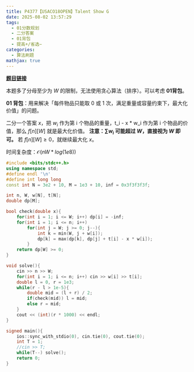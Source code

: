 ```yaml
---
title: P4377【USACO18OPEN】Talent Show G
date: 2025-08-02 13:57:29
tags:
  - 01分数规划
  - 二分答案
  - 01背包
  - 提高+/省选−
categories:
  - 算法刷题
mathjax: true
---
```


**[题目链接](https://www.luogu.com.cn/problem/P4377)**

本题多了分母至少为 $W$ 的限制，无法使用贪心算法（排序）。可以考虑 **01背包**。

**01 背包**：用来解决「每件物品只能取 0 或 1 次，满足重量或容量约束下，最大化价值」的问题。

二分一个答案 $x$，把 $w_i$ 作为第 i 个物品的重量，t_i - x * w_i 作为第 i 个物品的价值，那么 $f[n][W]$ 就是最大化价值。
**注意：$\sum w_i$ 可能超过 $W$，直接视为 $W$ 即可。**
若 $f[n][W] \geq 0$，就继续最大化 $x$。

时间复杂度：$\mathcal O(nW * log(1e8))$

```cpp
#include <bits/stdc++.h>
using namespace std;
#define endl '\n'
#define int long long
const int N = 3e2 + 10, M = 1e3 + 10, inf = 0x3f3f3f3f;

int n, W, w[N], t[N];
double dp[M];

bool check(double x){
    for(int i = 1; i <= W; i++) dp[i] = -inf;
    for(int i = 1; i <= n; i++)
        for(int j = W; j >= 0; j--){
            int k = min(W, j + w[i]);
            dp[k] = max(dp[k], dp[j] + t[i] - x * w[i]);
        }
    return dp[W] >= 0;
}

void solve(){
    cin >> n >> W;
    for(int i = 1; i <= n; i++) cin >> w[i] >> t[i];
    double l = 0, r = 1e3;
    while(r - l > 1e-5){
        double mid = (l + r) / 2;
        if(check(mid)) l = mid;
        else r = mid;
    }
    cout << (int)(r * 1000) << endl;
}

signed main(){
    ios::sync_with_stdio(0), cin.tie(0), cout.tie(0);
    int T = 1;
    //cin >> T;
    while(T--) solve();
    return 0;
}
```